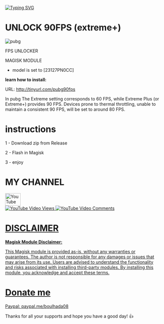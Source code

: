 
[![Typing SVG](https://readme-typing-svg.herokuapp.com?font=Orbitron&size=40&duration=4050&pause=500&color=F70000&center=true&vCenter=true&random=false&width=1000&height=70&lines=FPS+UNLOCKER;UNLOCK+MAX+FPS+IN+ANY+GAME)](https://git.io/typing-svg)

# UNLOCK 90FPS (extreme+)
![pubg](https://github.com/catsmoker/PUBG-90FPS/assets/119059457/a73e6a37-10b2-4571-860d-86705c16573d)

FPS UNLOCKER 

MAGISK MODULE

* model is set to [23127PN0CC]

**learn how to install:**

URL: http://tinyurl.com/pubg90fps

In pubg The Extreme setting corresponds to 60 FPS, while Extreme Plus (or Extreme+) provides 90 FPS.
Devices prone to thermal throttling, unable to maintain a consistent 90 FPS, will be set to around 80 FPS.

# instructions

1 - Download zip from Release

2 - Flash in Magisk

3 - enjoy

# MY CHANNEL

<a href="https://www.youtube.com/@CATSM0KER?sub_confirmation=1" target="_blank">
    <img src="https://raw.githubusercontent.com/maurodesouza/profile-readme-generator/master/src/assets/icons/social/youtube/default.svg" width="50" height="40" alt="YouTube logo"  />
<br> <!-- Add a line break for spacing --> 
    <a href="https://www.youtube.com/watch?v=pXZIm_qD2Fg"> 
        <img alt="YouTube Video Views" src="https://img.shields.io/youtube/views/pXZIm_qD2Fg?style=for-the-badge&color=blue&labelColor=0b689d"> 
        <img alt="YouTube Video Comments" src="https://img.shields.io/youtube/comments/pXZIm_qD2Fg?style=for-the-badge&color=blue&labelColor=0b689d">

# DISCLAIMER


**Magisk Module Disclaimer:**

This Magisk module is provided as-is, without any warranties or guarantees. The author is not responsible for any damages or issues that may arise from its use. Users are advised to understand the functionality and risks associated with installing third-party modules. By installing this module, you acknowledge and accept these terms.

# Donate me

Paypal: [paypal.me/boulhada08](http://paypal.me/boulhada08)

Thanks for all your supports and hope you have a good day! 👍
